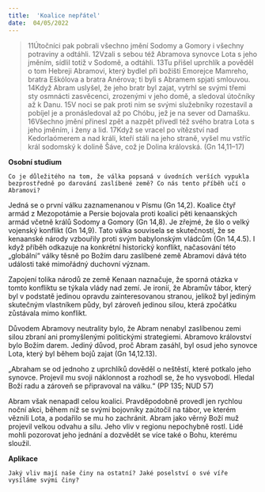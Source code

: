 ```yaml
---
title:  'Koalice nepřátel'
date:  04/05/2022
---
```


> <p></p>
> 11Útočníci pak pobrali všechno jmění Sodomy a Gomory i všechny potraviny a odtáhli. 12Vzali s sebou též Abramova synovce Lota s jeho jměním, sídlil totiž v Sodomě, a odtáhli. 13Tu přišel uprchlík a pověděl o tom Hebreji Abramovi, který bydlel při božišti Emorejce Mamreho, bratra Eškólova a bratra Anérova; ti byli s Abramem spjati smlouvou. 14Když Abram uslyšel, že jeho bratr byl zajat, vytrhl se svými třemi sty osmnácti zasvěcenci, zrozenými v jeho domě, a sledoval útočníky až k Danu. 15V noci se pak proti nim se svými služebníky rozestavil a pobíjel je a pronásledoval až po Chóbu, jež je na sever od Damašku. 16Všechno jmění přinesl zpět a nazpět přivedl též svého bratra Lota s jeho jměním, i ženy a lid. 17Když se vracel po vítězství nad Kedorlaómerem a nad králi, kteří stáli na jeho straně, vyšel mu vstříc král sodomský k dolině Šáve, což je Dolina královská. (Gn 14,11–17)

**Osobní studium**

`Co je důležitého na tom, že válka popsaná v úvodních verších vypukla bezprostředně po darování zaslíbené země? Co nás tento příběh učí o Abramovi?`

Jedná se o první válku zaznamenanou v Písmu (Gn 14,2). Koalice čtyř armád z Mezopotámie a Persie bojovala proti koalici pěti kenaanských armád včetně králů Sodomy a Gomory (Gn 14,8). Je zřejmé, že šlo o velký vojenský konflikt (Gn 14,9). Tato válka souvisela se skutečností, že se kenaanské národy vzbouřily proti svým babylonským vládcům (Gn 14,4.5). I když příběh odkazuje na konkrétní historický konflikt, načasování této „globální“ války těsně po Božím daru zaslíbené země Abramovi dává této události také mimořádný duchovní význam.

Zapojení tolika národů ze země Kenaan naznačuje, že sporná otázka v tomto konfliktu se týkala vlády nad zemí. Je ironií, že Abramův tábor, který byl v podstatě jedinou opravdu zainteresovanou stranou, jelikož byl jediným skutečným vlastníkem půdy, byl zároveň jedinou silou, která zpočátku zůstávala mimo konflikt.

Důvodem Abramovy neutrality bylo, že Abram nenabyl zaslíbenou zemi silou zbraní ani promyšlenými politickými strategiemi. Abramovo království bylo Božím darem. Jediný důvod, proč Abram zasáhl, byl osud jeho synovce Lota, který byl během bojů zajat (Gn 14,12.13).

„Abraham se od jednoho z uprchlíků dověděl o neštěstí, které potkalo jeho synovce. Projevil mu svoji náklonnost a rozhodl se, že ho vysvobodí. Hledal Boží radu a zároveň se připravoval na válku.“ (PP 135; NUD 57)

Abram však nenapadl celou koalici. Pravděpodobně provedl jen rychlou noční akci, během níž se svými bojovníky zaútočil na tábor, ve kterém věznili Lota, a podařilo se mu ho zachránit. Abram jako věrný Boží muž projevil velkou odvahu a sílu. Jeho vliv v regionu nepochybně rostl. Lidé mohli pozorovat jeho jednání a dozvědět se více také o Bohu, kterému sloužil.

**Aplikace**

`Jaký vliv mají naše činy na ostatní? Jaké poselství o své víře vysíláme svými činy?`